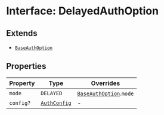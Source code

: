 # Interface: DelayedAuthOption

## Extends

- [`BaseAuthOption`](base-auth-option.md)

## Properties

| Property | Type | Overrides |
| ------ | ------ | ------ |
| `mode` | `DELAYED` | [`BaseAuthOption`](base-auth-option.md).`mode` |
| `config?` | [`AuthConfig`](auth-config.md) | - |

